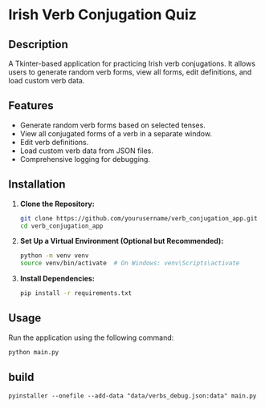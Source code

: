 # Irish Verb Conjugation Quiz

## Description

A Tkinter-based application for practicing Irish verb conjugations. It allows users to generate random verb forms, view all forms, edit definitions, and load custom verb data.

## Features

- Generate random verb forms based on selected tenses.
- View all conjugated forms of a verb in a separate window.
- Edit verb definitions.
- Load custom verb data from JSON files.
- Comprehensive logging for debugging.

## Installation

1. **Clone the Repository:**

    ```bash
    git clone https://github.com/yourusername/verb_conjugation_app.git
    cd verb_conjugation_app
    ```

2. **Set Up a Virtual Environment (Optional but Recommended):**

    ```bash
    python -m venv venv
    source venv/bin/activate  # On Windows: venv\Scripts\activate
    ```

3. **Install Dependencies:**

    ```bash
    pip install -r requirements.txt
    ```

## Usage

Run the application using the following command:

```bash
python main.py
```

## build

`pyinstaller --onefile --add-data "data/verbs_debug.json:data" main.py`